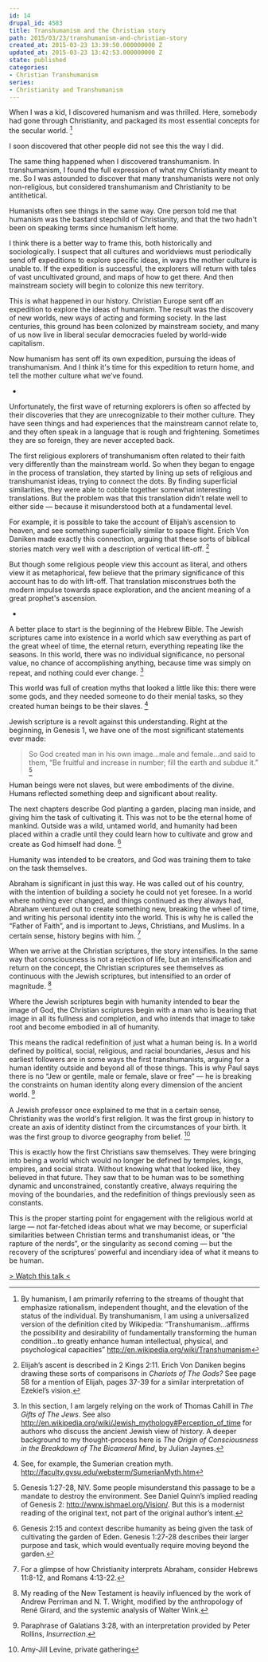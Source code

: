 ```yaml
---
id: 14
drupal_id: 4583
title: Transhumanism and the Christian story
path: 2015/03/23/transhumanism-and-christian-story
created_at: 2015-03-23 13:39:50.000000000 Z
updated_at: 2015-03-23 13:42:53.000000000 Z
state: published
categories:
- Christian Transhumanism
series:
- Christianity and Transhumanism
---
```

When I was a kid, I discovered humanism and was thrilled. Here, somebody had gone through Christianity, and packaged its most essential concepts for the secular world. [^1]

I soon discovered that other people did not see this the way I did. 

The same thing happened when I discovered transhumanism. In transhumanism, I found the full expression of what my Christianity meant to me. So I was astounded to discover that many transhumanists were not only non-religious, but considered transhumanism and Christianity to be antithetical. 

Humanists often see things in the same way. One person told me that humanism was the bastard stepchild of Christianity, and that the two hadn't been on speaking terms since humanism left home. 

I think there is a better way to frame this, both historically and sociologically. I suspect that all cultures and worldviews must periodically send off expeditions to explore specific ideas, in ways the mother culture is unable to. If the expedition is successful, the explorers will return with tales of vast uncultivated ground, and maps of how to get there. And then mainstream society will begin to colonize this new territory.

This is what happened in our history. Christian Europe sent off an expedition to explore the ideas of humanism. The result was the discovery of new worlds, new ways of acting and forming society. In the last centuries, this ground has been colonized by mainstream society, and many of us now live in liberal secular democracies fueled by world-wide capitalism. 

Now humanism has sent off its own expedition, pursuing the ideas of transhumanism. And I think it's time for this expedition to return home, and tell the mother culture what we’ve found.

-

Unfortunately, the first wave of returning explorers is often so affected by their discoveries that they are unrecognizable to their mother culture. They have seen things and had experiences that the mainstream cannot relate to, and they often speak in a language that is rough and frightening. Sometimes they are so foreign, they are never accepted back.

The first religious explorers of transhumanism often related to their faith very differently than the mainstream world. So when they began to engage in the process of translation, they started by lining up sets of religious and transhumanist ideas, trying to connect the dots. By finding superficial similarities, they were able to cobble together somewhat interesting translations. But the problem was that this translation didn't relate well to either side — because it misunderstood both at a fundamental level.

For example, it is possible to take the account of Elijah’s ascension to heaven, and see something superficially similar to space flight. Erich Von Daniken made exactly this connection, arguing that these sorts of biblical stories match very well with a description of vertical lift-off. [^2]

But though some religious people view this account as literal, and others view it as metaphorical, few believe that the primary significance of this account has to do with lift-off. That translation misconstrues both the modern impulse towards space exploration, and the ancient meaning of a great prophet's ascension.

-

A better place to start is the beginning of the Hebrew Bible. The Jewish scriptures came into existence in a world which saw everything as part of the great wheel of time, the eternal return, everything repeating like the seasons. In this world, there was no individual significance, no personal value, no chance of accomplishing anything, because time was simply on repeat, and nothing could ever change. [^3]

This world was full of creation myths that looked a little like this: there were some gods, and they needed someone to do their menial tasks, so they created human beings to be their slaves. [^4]

Jewish scripture is a revolt against this understanding. Right at the beginning, in Genesis 1, we have one of the most significant statements ever made:

> So God created man in his own image...male and female...and said to them, “Be fruitful and increase in number; fill the earth and subdue it.” [^5]

Human beings were not slaves, but were embodiments of the divine. Humans reflected something deep and significant about reality.

The next chapters describe God planting a garden, placing man inside, and giving him the task of cultivating it. This was not to be the eternal home of mankind. Outside was a wild, untamed world, and humanity had been placed within a cradle until they could learn how to cultivate and grow and create as God himself had done. [^6]

Humanity was intended to be creators, and God was training them to take on the task themselves.

Abraham is significant in just this way. He was called out of his country, with the intention of building a society he could not yet foresee. In a world where nothing ever changed, and things continued as they always had, Abraham ventured out to create something new, breaking the wheel of time, and writing his personal identity into the world. This is why he is called the “Father of Faith”, and is important to Jews, Christians, and Muslims. In a certain sense, history begins with him. [^7]

When we arrive at the Christian scriptures, the story intensifies. In the same way that consciousness is not a rejection of life, but an intensification and return on the concept, the Christian scriptures see themselves as continuous with the Jewish scriptures, but intensified to an order of magnitude. [^8]

Where the Jewish scriptures begin with humanity intended to bear the image of God, the Christian scriptures begin with a man who is bearing that image in all its fullness and completion, and who intends that image to take root and become embodied in all of humanity.

This means the radical redefinition of just what a human being is. In a world defined by political, social, religious, and racial boundaries, Jesus and his earliest followers are in some ways the first transhumanists, arguing for a human identity outside and beyond all of those things. This is why Paul says there is no “Jew or gentile, male or female, slave or free” — he is breaking the constraints on human identity along every dimension of the ancient world.  [^9]

A Jewish professor once explained to me that in a certain sense, Christianity was the world's first religion. It was the first group in history to create an axis of identity distinct from the circumstances of your birth. It was the first group to divorce geography from belief. [^10]

This is exactly how the first Christians saw themselves. They were bringing into being a world which would no longer be defined by temples, kings, empires, and social strata. Without knowing what that looked like, they believed in that future. They saw that to be human was to be something dynamic and unconstrained, constantly creative, always requiring the moving of the boundaries, and the redefinition of things previously seen as constants.

This is the proper starting point for engagement with the religious world at large — not far-fetched ideas about what we may become, or superficial similarities between Christian terms and transhumanist ideas, or “the rapture of the nerds”, or the singularity as second coming — but the recovery of the scriptures’ powerful and incendiary idea of what it means to be human.

[> Watch this talk <](https://www.youtube.com/watch?v=2hZSn0ojtlM)

[^1]:  By humanism, I am primarily referring to the streams of thought that emphasize rationalism, independent thought, and the elevation of the status of the individual. By transhumanism, I am using a universalized version of the definition cited by Wikipedia: “Transhumanism…affirms the possibility and desirability of fundamentally transforming the human condition…to greatly enhance human intellectual, physical, and psychological capacities” http://en.wikipedia.org/wiki/Transhumanism

[^2]:  Elijah’s ascent is described in 2 Kings 2:11. Erich Von Daniken begins drawing these sorts of comparisons in *Chariots of The Gods?* See page 58 for a mention of Elijah, pages 37-39 for a similar interpretation of Ezekiel’s vision.

[^3]: In this section, I am largely relying on the work of Thomas Cahill in *The Gifts of The Jews*. See also http://en.wikipedia.org/wiki/Jewish_mythology#Perception_of_time for authors who discuss the ancient Jewish view of history. A deeper background to my thought-process here is *The Origin of Consciousness in the Breakdown of The Bicameral Mind*, by Julian Jaynes.

[^4]: See, for example, the Sumerian creation myth. http://faculty.gvsu.edu/websterm/SumerianMyth.htm

[^5]: Genesis 1:27-28, NIV. Some people misunderstand this passage to be a mandate to destroy the environment. See Daniel Quinn’s implied reading of Genesis 2: http://www.ishmael.org/Vision/. But this is a modernist reading of the original text, not part of the original author’s intent.

[^6]: Genesis 2:15 and context describe humanity as being given the task of cultivating the garden of Eden. Genesis 1:27-28 describes their larger purpose and task, which would eventually require moving beyond the garden.

[^7]: For a glimpse of how Christianity interprets Abraham, consider Hebrews 11:8-12, and Romans 4:13-22.

[^8]: My reading of the New Testament is heavily influenced by the work of Andrew Perriman and N. T. Wright, modified by the anthropology of René Girard, and the systemic analysis of Walter Wink.

[^9]: Paraphrase of Galatians 3:28, with an interpretation provided by Peter Rollins, *Insurrection*.

[^10]: Amy-Jill Levine, private gathering
